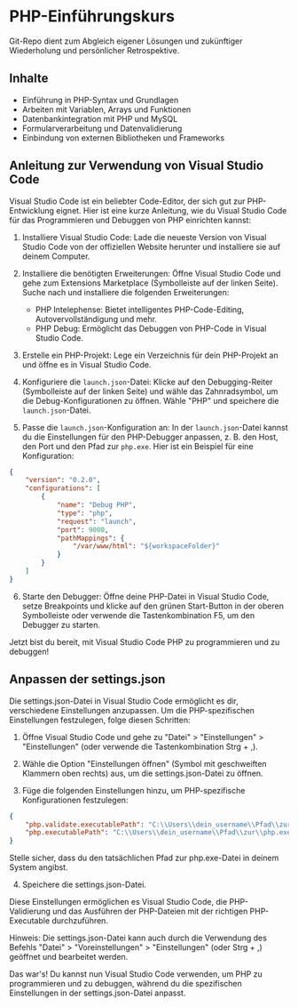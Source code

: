 # PHP-Einführungskurs

Git-Repo dient zum Abgleich eigener Lösungen und zukünftiger Wiederholung und persönlicher Retrospektive.

## Inhalte

- Einführung in PHP-Syntax und Grundlagen
- Arbeiten mit Variablen, Arrays und Funktionen
- Datenbankintegration mit PHP und MySQL
- Formularverarbeitung und Datenvalidierung
- Einbindung von externen Bibliotheken und Frameworks

## Anleitung zur Verwendung von Visual Studio Code

Visual Studio Code ist ein beliebter Code-Editor, der sich gut zur PHP-Entwicklung eignet. Hier ist eine kurze Anleitung, wie du Visual Studio Code für das Programmieren und Debuggen von PHP einrichten kannst:

1. Installiere Visual Studio Code: Lade die neueste Version von Visual Studio Code von der offiziellen Website herunter und installiere sie auf deinem Computer.

2. Installiere die benötigten Erweiterungen: Öffne Visual Studio Code und gehe zum Extensions Marketplace (Symbolleiste auf der linken Seite). Suche nach und installiere die folgenden Erweiterungen:
   - PHP Intelephense: Bietet intelligentes PHP-Code-Editing, Autovervollständigung und mehr.
   - PHP Debug: Ermöglicht das Debuggen von PHP-Code in Visual Studio Code.

3. Erstelle ein PHP-Projekt: Lege ein Verzeichnis für dein PHP-Projekt an und öffne es in Visual Studio Code.

4. Konfiguriere die `launch.json`-Datei: Klicke auf den Debugging-Reiter (Symbolleiste auf der linken Seite) und wähle das Zahnradsymbol, um die Debug-Konfigurationen zu öffnen. Wähle "PHP" und speichere die `launch.json`-Datei.

5. Passe die `launch.json`-Konfiguration an: In der `launch.json`-Datei kannst du die Einstellungen für den PHP-Debugger anpassen, z. B. den Host, den Port und den Pfad zur `php.exe`. Hier ist ein Beispiel für eine Konfiguration:

```json
{
    "version": "0.2.0",
    "configurations": [
        {
            "name": "Debug PHP",
            "type": "php",
            "request": "launch",
            "port": 9000,
            "pathMappings": {
                "/var/www/html": "${workspaceFolder}"
            }
        }
    ]
}
```

6. Starte den Debugger: Öffne deine PHP-Datei in Visual Studio Code, setze Breakpoints und klicke auf den grünen Start-Button in der oberen Symbolleiste oder verwende die Tastenkombination F5, um den Debugger zu starten.

Jetzt bist du bereit, mit Visual Studio Code PHP zu programmieren und zu debuggen!

## Anpassen der settings.json

Die settings.json-Datei in Visual Studio Code ermöglicht es dir, verschiedene Einstellungen anzupassen. Um die PHP-spezifischen Einstellungen festzulegen, folge diesen Schritten:

1. Öffne Visual Studio Code und gehe zu "Datei" > "Einstellungen" > "Einstellungen" (oder verwende die Tastenkombination Strg + ,).

2. Wähle die Option "Einstellungen öffnen" (Symbol mit geschweiften Klammern oben rechts) aus, um die settings.json-Datei zu öffnen.

3. Füge die folgenden Einstellungen hinzu, um PHP-spezifische Konfigurationen festzulegen:

```json
{
    "php.validate.executablePath": "C:\\Users\\dein_username\\Pfad\\zur\\php.exe",
    "php.executablePath": "C:\\Users\\dein_username\\Pfad\\zur\\php.exe"
}
```

Stelle sicher, dass du den tatsächlichen Pfad zur php.exe-Datei in deinem System angibst.

4. Speichere die settings.json-Datei.

Diese Einstellungen ermöglichen es Visual Studio Code, die PHP-Validierung und das Ausführen der PHP-Dateien mit der richtigen PHP-Executable durchzuführen.

Hinweis: Die settings.json-Datei kann auch durch die Verwendung des Befehls "Datei" > "Voreinstellungen" > "Einstellungen" (oder Strg + ,) geöffnet und bearbeitet werden.

Das war's! Du kannst nun Visual Studio Code verwenden, um PHP zu programmieren und zu debuggen, während du die spezifischen Einstellungen in der settings.json-Datei anpasst.
